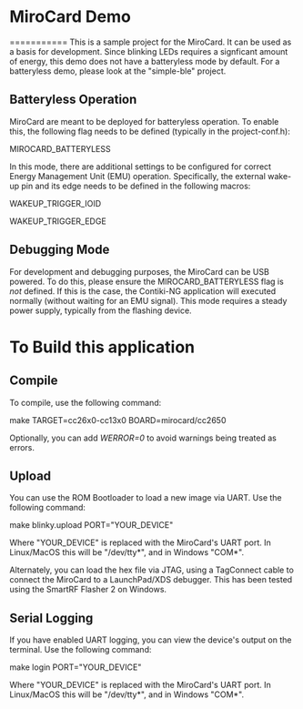 # MiroCard Demo
===========
This is a sample project for the MiroCard. It can be used as a basis for development. Since blinking LEDs requires a signficant amount of energy, this demo does not have a batteryless mode by default. For a batteryless demo, please look at the "simple-ble" project.

## Batteryless Operation

MiroCard are meant to be deployed for batteryless operation. To enable this, the following flag needs to be defined (typically in the project-conf.h): 

MIROCARD_BATTERYLESS

In this mode, there are additional settings to be configured for correct Energy Management Unit (EMU) operation. Specifically, the external wake-up pin and its edge needs to be defined in the following macros:

WAKEUP_TRIGGER_IOID

WAKEUP_TRIGGER_EDGE

## Debugging Mode

For development and debugging purposes, the MiroCard can be USB powered. To do this, please ensure the MIROCARD_BATTERYLESS flag is *not* defined. If this is the case, the Contiki-NG application will executed normally (without waiting for an EMU signal). This mode requires a steady power supply, typically from the flashing device.


# To Build this application

## Compile

To compile, use the following command:

make TARGET=cc26x0-cc13x0 BOARD=mirocard/cc2650

Optionally, you can add _WERROR=0_ to avoid warnings being treated as errors.

## Upload

You can use the ROM Bootloader to load a new image via UART. Use the following command:

make blinky.upload PORT="YOUR_DEVICE"

Where "YOUR_DEVICE" is replaced with the MiroCard's UART port. In Linux/MacOS this will be "/dev/tty*", and in Windows "COM*".

Alternately, you can load the hex file via JTAG, using a TagConnect cable to connect the MiroCard to a LaunchPad/XDS debugger. This has been tested using the SmartRF Flasher 2 on Windows.

## Serial Logging

If you have enabled UART logging, you can view the device's output on the terminal. Use the following command:

make login PORT="YOUR_DEVICE"

Where "YOUR_DEVICE" is replaced with the MiroCard's UART port. In Linux/MacOS this will be "/dev/tty*", and in Windows "COM*".